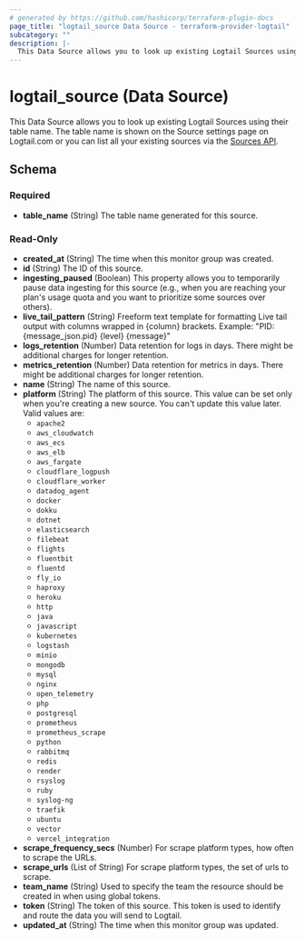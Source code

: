 ```yaml
---
# generated by https://github.com/hashicorp/terraform-plugin-docs
page_title: "logtail_source Data Source - terraform-provider-logtail"
subcategory: ""
description: |-
  This Data Source allows you to look up existing Logtail Sources using their table name. The table name is shown on the Source settings page on Logtail.com or you can list all your existing sources via the Sources API https://docs.logtail.com/api/sources-api#get-sources.
---
```


# logtail_source (Data Source)

This Data Source allows you to look up existing Logtail Sources using their table name. The table name is shown on the Source settings page on Logtail.com or you can list all your existing sources via the [Sources API](https://docs.logtail.com/api/sources-api#get-sources).



<!-- schema generated by tfplugindocs -->
## Schema

### Required

- **table_name** (String) The table name generated for this source.

### Read-Only

- **created_at** (String) The time when this monitor group was created.
- **id** (String) The ID of this source.
- **ingesting_paused** (Boolean) This property allows you to temporarily pause data ingesting for this source (e.g., when you are reaching your plan's usage quota and you want to prioritize some sources over others).
- **live_tail_pattern** (String) Freeform text template for formatting Live tail output with columns wrapped in {column} brackets. Example: "PID: {message_json.pid} {level} {message}"
- **logs_retention** (Number) Data retention for logs in days. There might be additional charges for longer retention.
- **metrics_retention** (Number) Data retention for metrics in days. There might be additional charges for longer retention.
- **name** (String) The name of this source.
- **platform** (String) The platform of this source. This value can be set only when you're creating a new source. You can't update this value later. Valid values are:
    - `apache2`
    - `aws_cloudwatch`
    - `aws_ecs`
    - `aws_elb`
    - `aws_fargate`
    - `cloudflare_logpush`
    - `cloudflare_worker`
    - `datadog_agent`
    - `docker`
    - `dokku`
    - `dotnet`
    - `elasticsearch`
    - `filebeat`
    - `flights`
    - `fluentbit`
    - `fluentd`
    - `fly_io`
    - `haproxy`
    - `heroku`
    - `http`
    - `java`
    - `javascript`
    - `kubernetes`
    - `logstash`
    - `minio`
    - `mongodb`
    - `mysql`
    - `nginx`
    - `open_telemetry`
    - `php`
    - `postgresql`
    - `prometheus`
    - `prometheus_scrape`
    - `python`
    - `rabbitmq`
    - `redis`
    - `render`
    - `rsyslog`
    - `ruby`
    - `syslog-ng`
    - `traefik`
    - `ubuntu`
    - `vector`
    - `vercel_integration`
- **scrape_frequency_secs** (Number) For scrape platform types, how often to scrape the URLs.
- **scrape_urls** (List of String) For scrape platform types, the set of urls to scrape.
- **team_name** (String) Used to specify the team the resource should be created in when using global tokens.
- **token** (String) The token of this source. This token is used to identify and route the data you will send to Logtail.
- **updated_at** (String) The time when this monitor group was updated.


